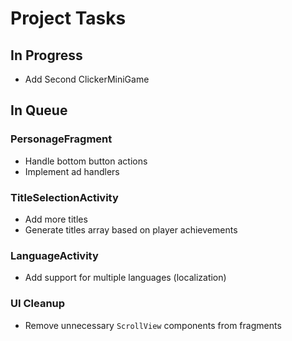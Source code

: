 # Project Tasks

## In Progress
- Add Second ClickerMiniGame

## In Queue

### PersonageFragment
- Handle bottom button actions
- Implement ad handlers

### TitleSelectionActivity
- Add more titles
- Generate titles array based on player achievements

### LanguageActivity
- Add support for multiple languages (localization)

### UI Cleanup
- Remove unnecessary `ScrollView` components from fragments
